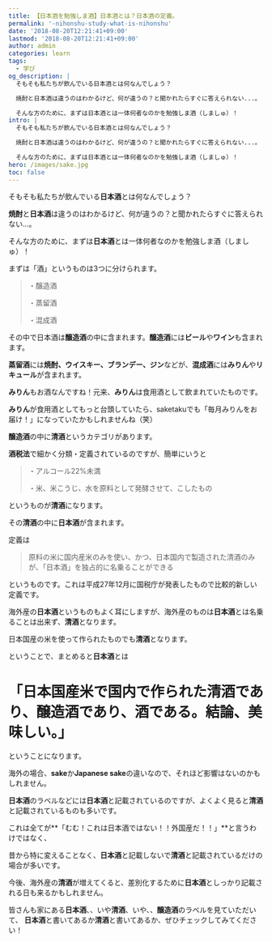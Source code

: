 ```yaml
---
title: 【日本酒を勉強しま酒】日本酒とは？日本酒の定義。
permalink: '-nihonshu-study-what-is-nihonshu'
date: '2018-08-20T12:21:41+09:00'
lastmod: '2018-08-20T12:21:41+09:00'
author: admin
categories: learn
tags:
  - 学び
og_description: |
  そもそも私たちが飲んでいる日本酒とは何なんでしょう？

  焼酎と日本酒は違うのはわかるけど、何が違うの？と聞かれたらすぐに答えられない...。

  そんな方のために、まずは日本酒とは一体何者なのかを勉強しま酒（しましゅ）！
intro: |
  そもそも私たちが飲んでいる日本酒とは何なんでしょう？

  焼酎と日本酒は違うのはわかるけど、何が違うの？と聞かれたらすぐに答えられない...。

  そんな方のために、まずは日本酒とは一体何者なのかを勉強しま酒（しましゅ）！
hero: /images/sake.jpg
toc: false
---
```

そもそも私たちが飲んでいる**日本酒**とは何なんでしょう？

**焼酎**と**日本酒**は違うのはわかるけど、何が違うの？と聞かれたらすぐに答えられない...。

そんな方のために、まずは**日本酒**とは一体何者なのかを勉強しま酒（しましゅ）！

まずは「酒」というものは3つに分けられます。

> ・醸造酒
>
>
> ・蒸留酒
>
>
> ・混成酒

その中で日本酒は**醸造酒**の中に含まれます。**醸造酒**には**ビール**や**ワイン**も含まれます。

**蒸留酒**には**焼酎、ウイスキー、ブランデー、ジン**などが、**混成酒**には**みりん**や**リキュール**が含まれます。

**みりん**もお酒なんですね！元来、**みりん**は食用酒として飲まれていたものです。

**みりん**が食用酒としてもっと台頭していたら、saketakuでも「毎月みりんをお届け！」になっていたかもしれませんね（笑）

**醸造酒**の中に**清酒**というカテゴリがあります。

**酒税法**で細かく分類・定義されているのですが、簡単にいうと

> ・アルコール22%未満
>
>
> ・米、米こうじ、水を原料として発酵させて、こしたもの

というものが**清酒**になります。

その**清酒**の中に**日本酒**が含まれます。

定義は

> 原料の米に国内産米のみを使い、かつ、日本国内で製造された清酒のみが、「日本酒」を独占的に名乗ることができる

というものです。これは平成27年12月に国税庁が発表したもので比較的新しい定義です。

海外産の**日本酒**というものもよく耳にしますが、海外産のものは**日本酒**とは名乗ることは出来ず、**清酒**となります。

日本国産の米を使って作られたものでも**清酒**となります。

ということで、まとめると**日本酒**とは

# 「日本国産米で国内で作られた清酒であり、醸造酒であり、酒である。結論、美味しい。」

ということになります。

海外の場合、**sake**か**Japanese sake**の違いなので、それほど影響はないのかもしれません。

**日本酒**のラベルなどには**日本酒**と記載されているのですが、よくよく見ると**清酒**と記載されているものも多いです。

これは全てが**「むむ！これは日本酒ではない！！外国産だ！！」**と言うわけではなく、

昔から特に変えることなく、**日本酒**と記載しないで**清酒**と記載されているだけの場合が多いです。

今後、海外産の**清酒**が増えてくると、差別化するために**日本酒**としっかり記載される日も来るかもしれません。

皆さんも家にある**日本酒**、、いや**清酒**、いや、、**醸造酒**のラベルを見ていただいて、
**日本酒**と書いてあるか**清酒**と書いてあるか、ぜひチェックしてみてください！
